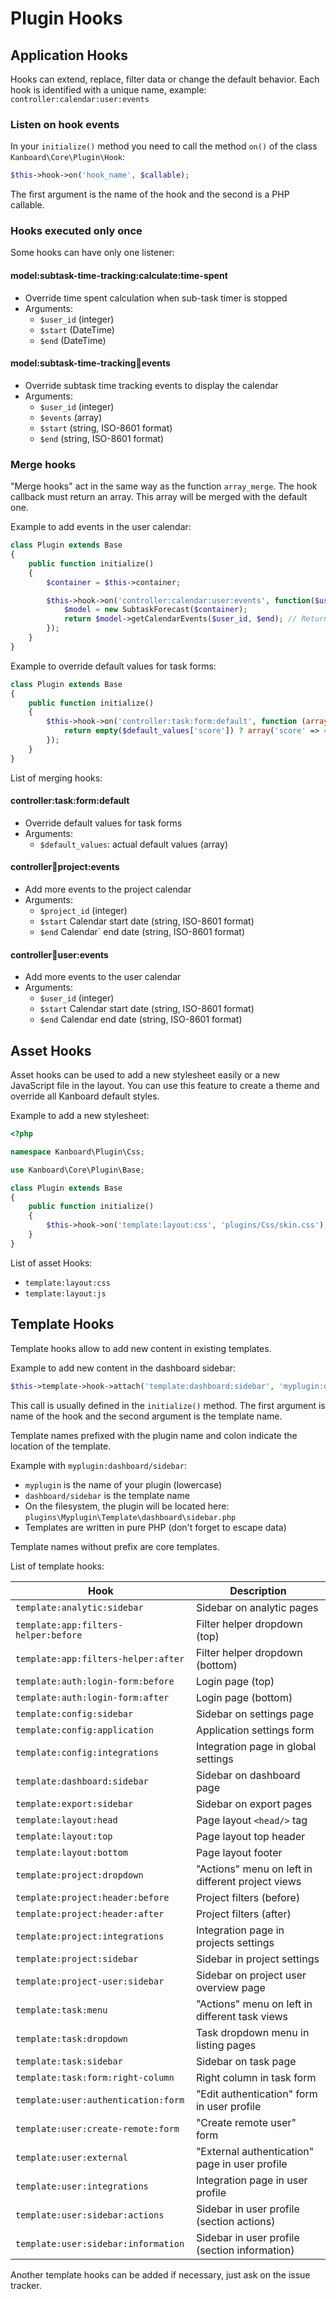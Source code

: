 Plugin Hooks
============

Application Hooks
-----------------

Hooks can extend, replace, filter data or change the default behavior. Each hook is identified with a unique name, example: `controller:calendar:user:events`

### Listen on hook events

In your `initialize()` method you need to call the method `on()` of the class `Kanboard\Core\Plugin\Hook`:

```php
$this->hook->on('hook_name', $callable);
```

The first argument is the name of the hook and the second is a PHP callable.

### Hooks executed only once

Some hooks can have only one listener:

#### model:subtask-time-tracking:calculate:time-spent

- Override time spent calculation when sub-task timer is stopped
- Arguments:
    - `$user_id` (integer)
    - `$start` (DateTime)
    - `$end` (DateTime)

#### model:subtask-time-tracking:calendar:events

- Override subtask time tracking events to display the calendar
- Arguments:
    - `$user_id` (integer)
    - `$events` (array)
    - `$start` (string, ISO-8601 format)
    - `$end` (string, ISO-8601 format)

### Merge hooks

"Merge hooks" act in the same way as the function `array_merge`. The hook callback must return an array. This array will be merged with the default one.

Example to add events in the user calendar:

```php
class Plugin extends Base
{
    public function initialize()
    {
        $container = $this->container;

        $this->hook->on('controller:calendar:user:events', function($user_id, $start, $end) use ($container) {
            $model = new SubtaskForecast($container);
            return $model->getCalendarEvents($user_id, $end); // Return new events
        });
    }
}
```

Example to override default values for task forms:

```php
class Plugin extends Base
{
    public function initialize()
    {
        $this->hook->on('controller:task:form:default', function (array $default_values) {
            return empty($default_values['score']) ? array('score' => 4) : array();
        });
    }
}
```

List of merging hooks:

#### controller:task:form:default

- Override default values for task forms
- Arguments:
    - `$default_values`: actual default values (array)

#### controller:calendar:project:events

- Add more events to the project calendar
- Arguments:
    - `$project_id` (integer)
    - `$start` Calendar start date (string, ISO-8601 format)
    - `$end` Calendar` end date (string, ISO-8601 format)

#### controller:calendar:user:events

- Add more events to the user calendar
- Arguments:
    - `$user_id` (integer)
    - `$start` Calendar start date (string, ISO-8601 format)
    - `$end` Calendar end date (string, ISO-8601 format)

Asset Hooks
-----------

Asset hooks can be used to add a new stylesheet easily or a new JavaScript file in the layout. You can use this feature to create a theme and override all Kanboard default styles.

Example to add a new stylesheet:

```php
<?php

namespace Kanboard\Plugin\Css;

use Kanboard\Core\Plugin\Base;

class Plugin extends Base
{
    public function initialize()
    {
        $this->hook->on('template:layout:css', 'plugins/Css/skin.css');
    }
}
```

List of asset Hooks:

- `template:layout:css`
- `template:layout:js`

Template Hooks
--------------

Template hooks allow to add new content in existing templates.

Example to add new content in the dashboard sidebar:

```php
$this->template->hook->attach('template:dashboard:sidebar', 'myplugin:dashboard/sidebar');
```

This call is usually defined in the `initialize()` method.
The first argument is name of the hook and the second argument is the template name.

Template names prefixed with the plugin name and colon indicate the location of the template.

Example with `myplugin:dashboard/sidebar`:

- `myplugin` is the name of your plugin (lowercase)
- `dashboard/sidebar` is the template name
- On the filesystem, the plugin will be located here: `plugins\Myplugin\Template\dashboard\sidebar.php`
- Templates are written in pure PHP (don't forget to escape data)

Template names without prefix are core templates.

List of template hooks:

| Hook                                 | Description                                        |
|--------------------------------------|----------------------------------------------------|
| `template:analytic:sidebar`          | Sidebar on analytic pages                          |
| `template:app:filters-helper:before` | Filter helper dropdown (top)                       |
| `template:app:filters-helper:after`  | Filter helper dropdown (bottom)                    |
| `template:auth:login-form:before`    | Login page (top)                                   |
| `template:auth:login-form:after`     | Login page (bottom)                                |
| `template:config:sidebar`            | Sidebar on settings page                           |
| `template:config:application `       | Application settings form                          |
| `template:config:integrations`       | Integration page in global settings                |
| `template:dashboard:sidebar`         | Sidebar on dashboard page                          |
| `template:export:sidebar`            | Sidebar on export pages                            |
| `template:layout:head`               | Page layout `<head/>` tag                          |
| `template:layout:top`                | Page layout top header                             |
| `template:layout:bottom`             | Page layout footer                                 |
| `template:project:dropdown`          | "Actions" menu on left in different project views  |
| `template:project:header:before`     | Project filters (before)                           |
| `template:project:header:after`      | Project filters (after)                            |
| `template:project:integrations`      | Integration page in projects settings              |
| `template:project:sidebar`           | Sidebar in project settings                        |
| `template:project-user:sidebar`      | Sidebar on project user overview page              |
| `template:task:menu`                 | "Actions" menu on left in different task views     |
| `template:task:dropdown`             | Task dropdown menu in listing pages                |
| `template:task:sidebar`              | Sidebar on task page                               |
| `template:task:form:right-column`    | Right column in task form                          |
| `template:user:authentication:form`  | "Edit authentication" form in user profile         |
| `template:user:create-remote:form`   | "Create remote user" form                          |
| `template:user:external`             | "External authentication" page in user profile     |
| `template:user:integrations`         | Integration page in user profile                   |
| `template:user:sidebar:actions`      | Sidebar in user profile (section actions)          |
| `template:user:sidebar:information`  | Sidebar in user profile (section information)      |


Another template hooks can be added if necessary, just ask on the issue tracker.
